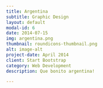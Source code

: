 ```yaml
---
title: Argentina
subtitle: Graphic Design
layout: default
modal-id: 6
date: 2014-07-15
img: argentina.png
thumbnail: roundicons-thumbnail.png
alt: image-alt
project-date: April 2014
client: Start Bootstrap
category: Web Development
description: Que bonito argentina!

---
```

